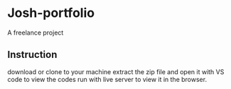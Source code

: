 # Josh-portfolio
A freelance project

## Instruction
download or clone to your machine
extract the zip file and open it with VS code to view the codes
run with live server to view it in the browser.

